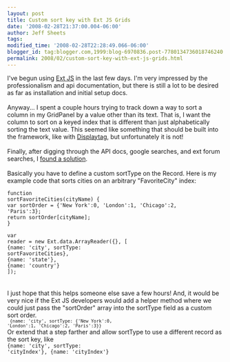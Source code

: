 ```yaml
---
layout: post
title: Custom sort key with Ext JS Grids
date: '2008-02-28T21:37:00.004-06:00'
author: Jeff Sheets
tags:
modified_time: '2008-02-28T22:28:49.066-06:00'
blogger_id: tag:blogger.com,1999:blog-6970836.post-7780134736018746240
permalink: 2008/02/custom-sort-key-with-ext-js-grids.html
---
```


I've begun using <a href="http://extjs.com/">Ext JS</a> in the
      last few days. I'm very impressed by the professionalism and api documentation, but there is
      still a lot to be desired as far as installation and initial setup docs.<br /><br
      />Anyway... I spent a couple hours trying to track down a way to sort a column in my
      GridPanel by a value other than its text. That is, I want the column to sort on a keyed index
      that is different than just alphabetically sorting the text value. This seemed like something
      that should be built into the framework, like with <a
      href="http://displaytag.sourceforge.net/11/displaytag/tagreference.html#column">Displaytag</a>,
      but unfortunately it is not!<br /><br />Finally, after digging through the API
      docs, google searches, and ext forum searches, I <a
      href="http://extjs.com/forum/showthread.php?p=126479#post126479">found a
      solution</a>.<br /><br />Basically you have to define a custom sortType on
      the Record. Here is my example code that sorts cities on an arbitrary "FavoriteCity"
      index:<br /><code><br />function sortFavoriteCities(cityName) {<br
      />var sortOrder = {'New York':0, 'London':1, 'Chicago':2, 'Paris':3};<br />return
      sortOrder[cityName];<br />}<br /><br />var reader = new
      Ext.data.ArrayReader({}, [<br />{name: 'city', sortType: sortFavoriteCities},<br
      />{name: 'state'},<br />{name: 'country'}<br />]);<br
      /></code><br /><br />I just hope that this helps someone else save a few
      hours! And, it would be very nice if the Ext JS developers would add a helper method where we
      could just pass the "sortOrder" array into the sortType field as a custom sort order. <br
      /><code><code> {name: 'city', sortType: </code><code>{'New York':0,
      'London':1, 'Chicago':2, 'Paris':3}</code><code>}</code></code><br
      />Or extend that a step farther and allow sortType to use a different record as the sort
      key, like <code><br />{name: 'city', sortType: 'cityIndex'}, {name:
      'cityIndex'}</code>